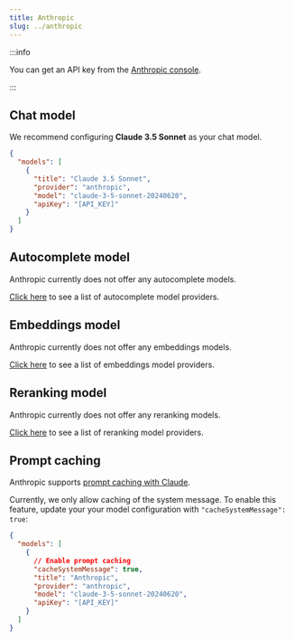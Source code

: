 ```yaml
---
title: Anthropic
slug: ../anthropic
---
```


:::info

You can get an API key from the [Anthropic console](https://console.anthropic.com/account/keys).

:::

## Chat model

We recommend configuring **Claude 3.5 Sonnet** as your chat model.

```json title="config.json"
{
  "models": [
    {
      "title": "Claude 3.5 Sonnet",
      "provider": "anthropic",
      "model": "claude-3-5-sonnet-20240620",
      "apiKey": "[API_KEY]"
    }
  ]
}
```

## Autocomplete model

Anthropic currently does not offer any autocomplete models.

[Click here](../../model-types/autocomplete.md) to see a list of autocomplete model providers.

## Embeddings model

Anthropic currently does not offer any embeddings models.

[Click here](../../model-types/embeddings.md) to see a list of embeddings model providers.

## Reranking model

Anthropic currently does not offer any reranking models.

[Click here](../../model-types/reranking.md) to see a list of reranking model providers.

## Prompt caching

Anthropic supports [prompt caching with Claude](https://docs.anthropic.com/en/docs/build-with-claude/prompt-caching).

Currently, we only allow caching of the system message. To enable this feature, update your your model configuration with `"cacheSystemMessage": true`:

```json
{
  "models": [
    {
      // Enable prompt caching
      "cacheSystemMessage": true,
      "title": "Anthropic",
      "provider": "anthropic",
      "model": "claude-3-5-sonnet-20240620",
      "apiKey": "[API_KEY]"
    }
  ]
}
```
